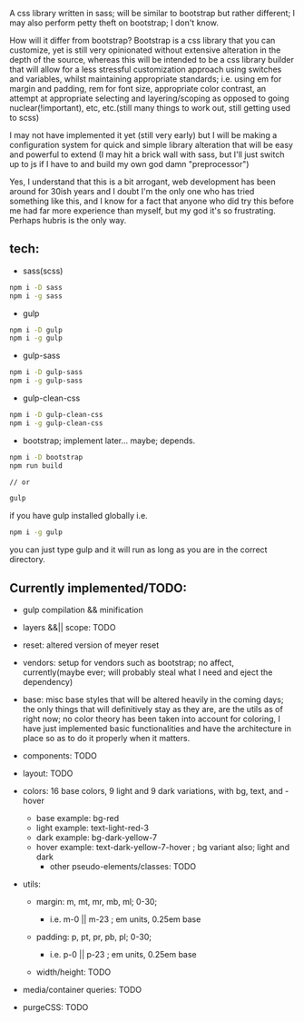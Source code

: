 A css library written in sass; will be similar to bootstrap but rather different; I may also perform petty theft on bootstrap; I don't know.

How will it differ from bootstrap? Bootstrap is a css library that you can customize, yet is still very opinionated without extensive alteration in the depth of the source, whereas this will be intended to be a css library builder that will allow for a less stressful customization approach using switches and variables, whilst maintaining appropriate standards; i.e. using em for margin and padding, rem for font size, appropriate color contrast, an attempt at appropriate selecting and layering/scoping as opposed to going nuclear(!important), etc, etc.(still many things to work out, still getting used to scss)

I may not have implemented it yet (still very early) but I will be making a configuration system for quick and simple library alteration that will be easy and powerful to extend (I may hit a brick wall with sass, but I'll just switch up to js if I have to and build my own god damn "preprocessor")

Yes, I understand that this is a bit arrogant, web development has been around for 30ish years and I doubt I'm the only one who has tried something like this, and I know for a fact that anyone who did try this before me had far more experience than myself, but my god it's so frustrating. Perhaps hubris is the only way.

 ## tech:
- sass(scss)
```bash
npm i -D sass
npm i -g sass
```

- gulp
```bash
npm i -D gulp
npm i -g gulp
```

- gulp-sass
```bash
npm i -D gulp-sass
npm i -g gulp-sass
```

- gulp-clean-css
```bash
npm i -D gulp-clean-css
npm i -g gulp-clean-css
```

- bootstrap; implement later... maybe; depends.
```bash
npm i -D bootstrap
npm run build

// or

gulp
```

if you have gulp installed globally i.e.

```bash
npm i -g gulp
```

you can just type gulp and it will run as long as you are in the correct directory.


## Currently implemented/TODO:

- gulp compilation && minification

- layers &&|| scope: TODO

- reset: altered version of meyer reset

- vendors: setup for vendors such as bootstrap; no affect, currently(maybe ever; will probably steal what I need and eject the dependency)

- base: misc base styles that will be altered heavily in the coming days; the only things that will definitively stay as they are, are the utils as of right now; no color theory has been taken into account for coloring, I have just implemented basic functionalities and have the architecture in place so as to do it properly when it matters.

- components: TODO

- layout: TODO

- colors: 16 base colors, 9 light and 9 dark variations, with bg, text, and -hover
    - base example: bg-red
    - light example: text-light-red-3
    - dark example: bg-dark-yellow-7
    - hover example: text-dark-yellow-7-hover ; bg variant also; light and dark
        - other pseudo-elements/classes: TODO

- utils:
    - margin: m, mt, mr, mb, ml; 0-30;
        - i.e. m-0 || m-23 ; em units, 0.25em base

    - padding: p, pt, pr, pb, pl; 0-30;
        - i.e. p-0 || p-23 ; em units, 0.25em base

    - width/height: TODO

- media/container queries: TODO

- purgeCSS: TODO